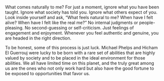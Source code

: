 What comes naturally to me? For just a moment, ignore
what you have been taught. Ignore what society has told you.
Ignore what others expect of you. Look inside yourself and ask,
“What feels natural to me? When have I felt alive? When have I
felt like the real me?” No internal judgments or people-pleasing.
No second-guessing or self-criticism. Just feelings of engagement
and enjoyment. Whenever you feel authentic and genuine, you
are headed in the right direction.

To be honest, some of this process is just luck. Michael Phelps and
Hicham El Guerrouj were lucky to be born with a rare set of abilities
that are highly valued by society and to be placed in the ideal
environment for those abilities. We all have limited time on this
planet, and the truly great among us are the ones who not only work
hard but also have the good fortune to be exposed to opportunities
that favor us.